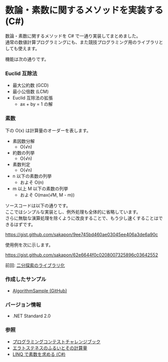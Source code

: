 # 数論・素数に関するメソッドを実装する (C#)
数論・素数に関するメソッドを C# で一通り実装してまとめました。  
通常の数値計算プログラミングにも、また競技プログラミング用のライブラリとしても使えます。

機能は次の通りです。

### Euclid 互除法
- 最大公約数 (GCD)
- 最小公倍数 (LCM)
- Euclid 互除法の拡張
  - ax + by = 1 の解

### 素数
下の O(x) は計算量のオーダーを表します。
- 素因数分解
  - O(√n)
- 約数の列挙
  - O(√n)
- 素数判定
  - O(√n)
- n 以下の素数の列挙
  - およそ O(n)
- m 以上 M 以下の素数の列挙
  - およそ O(max(√M, M - m))

ソースコードは以下の通りです。  
ここではシンプルな実装とし、例外処理も全体的に省略しています。  
さらに無駄な演算処理を除くように改良することで、もう少し速くすることはできるはずです。

https://gist.github.com/sakapon/9ee745bd460ae03045ee406a3de6a90c

使用例を次に示します。

https://gist.github.com/sakapon/62e6644f0c0208007325896c03642552

前回: [二分探索のライブラリ化](Binary-Search.md)

### 作成したサンプル
- [AlgorithmSample (GitHub)](https://github.com/sakapon/Samples-2020/tree/master/AlgorithmSample/AlgorithmLib)

### バージョン情報
- .NET Standard 2.0

### 参照
- [プログラミングコンテストチャレンジブック](https://www.amazon.co.jp/dp/B00CY9256C)
- [エラトステネスのふるいとその計算量](https://mathtrain.jp/eratosthenes)
- [LINQ で素数を求める (C#)](https://sakapon.wordpress.com/2014/08/18/linq-prime-numbers/)
